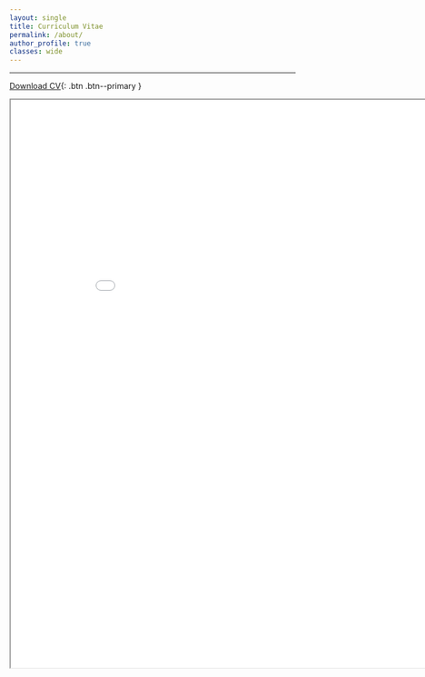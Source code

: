 ```yaml
---
layout: single
title: Curriculum Vitae
permalink: /about/
author_profile: true
classes: wide
---
```


---

[Download CV](/assets/documents/Campbell_CV.pdf){: .btn .btn--primary }

<iframe src="/assets/documents/Campbell_CV.pdf" width="900" height="1000"></iframe>
